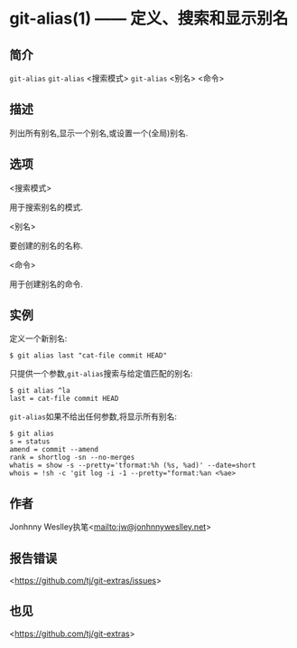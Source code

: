 
# git-alias(1) —— 定义、搜索和显示别名

## 简介

`git-alias`
`git-alias` \<搜索模式>
`git-alias` \<别名> \<命令>

## 描述

列出所有别名,显示一个别名,或设置一个(全局)别名.

## 选项

  \<搜索模式>

用于搜索别名的模式.

  \<别名>

要创建的别名的名称.

  \<命令>

用于创建别名的命令.

## 实例

定义一个新别名:

```
$ git alias last "cat-file commit HEAD"
```

只提供一个参数,`git-alias`搜索与给定值匹配的别名:

```
$ git alias ^la
last = cat-file commit HEAD
```

`git-alias`如果不给出任何参数,将显示所有别名:

```
$ git alias
s = status
amend = commit --amend
rank = shortlog -sn --no-merges
whatis = show -s --pretty='tformat:%h (%s, %ad)' --date=short
whois = !sh -c 'git log -i -1 --pretty="format:%an <%ae>
```

## 作者

Jonhnny Weslley执笔\<<mailto:jw@jonhnnyweslley.net>>

## 报告错误

\<<https://github.com/tj/git-extras/issues>>

## 也见

\<<https://github.com/tj/git-extras>>
